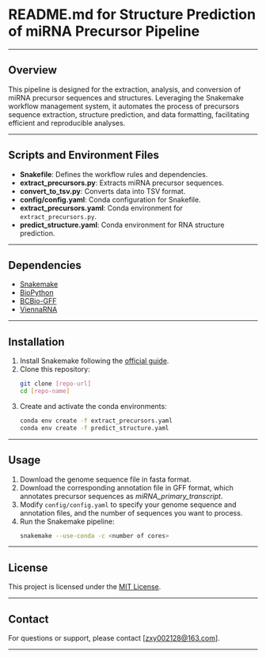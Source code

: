 
# README.md for Structure Prediction of miRNA Precursor Pipeline

---

## Overview
This pipeline is designed for the extraction, analysis, and conversion of miRNA precursor sequences and structures. Leveraging the Snakemake workflow management system, it automates the process of precursors sequence extraction, structure prediction, and data formatting, facilitating efficient and reproducible analyses.

---

## Scripts and Environment Files
- **Snakefile**: Defines the workflow rules and dependencies.
- **extract_precursors.py**: Extracts miRNA precursor sequences.
- **convert_to_tsv.py**: Converts data into TSV format.
- **config/config.yaml**: Conda configuration for Snakefile.
- **extract_precursors.yaml**: Conda environment for `extract_precursors.py`.
- **predict_structure.yaml**: Conda environment for RNA structure prediction.

---

## Dependencies
- [Snakemake](https://snakemake.readthedocs.io)
- [BioPython](https://biopython.org)
- [BCBio-GFF](https://github.com/chapmanb/bcbb/tree/master/gff)
- [ViennaRNA](https://www.tbi.univie.ac.at/RNA/)

---

## Installation
1. Install Snakemake following the [official guide](https://snakemake.readthedocs.io/en/stable/getting_started/installation.html).
2. Clone this repository:
   ```bash
   git clone [repo-url]
   cd [repo-name]
   ```
3. Create and activate the conda environments:
   ```bash
   conda env create -f extract_precursors.yaml
   conda env create -f predict_structure.yaml
   ```

---

## Usage
1. Download the genome sequence file in fasta format.
2. Download the corresponding annotation file in GFF format, which annotates precursor sequences as *miRNA_primary_transcript*.
2. Modify `config/config.yaml` to specify your genome sequence and annotation files, and the number of sequences you want to process.
3. Run the Snakemake pipeline:
   ```bash
   snakemake --use-conda -c <number of cores>
   ```

---

## License
This project is licensed under the [MIT License](https://opensource.org/licenses/MIT).

---

## Contact
For questions or support, please contact [zxy002128@163.com].

---

